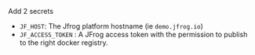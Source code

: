 
Add 2 secrets 
- `JF_HOST`: The Jfrog platform hostname (ie `demo.jfrog.io`)
- `JF_ACCESS_TOKEN` : A JFrog access token with the permission to publish to the right docker registry.